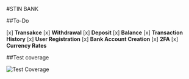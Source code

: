 #STIN BANK

##To-Do

[x] **Transakce**
[x] **Withdrawal**
[x] **Deposit**
[x] **Balance**
[x] **Transaction History**
[x] **User Registration**
[x] **Bank Account Creation**
[x] **2FA**
[x] **Currency Rates**


##Test coverage

![Test Coverage](https://img.shields.io/badge/Test%20Coverage-71%25-brightgreen)